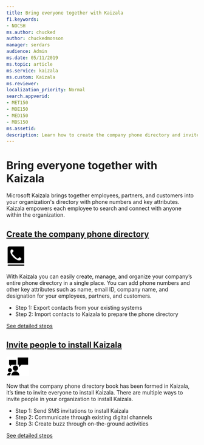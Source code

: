 ```yaml
---
title: Bring everyone together with Kaizala
f1.keywords:
- NOCSH
ms.author: chucked
author: chuckedmonson
manager: serdars
audience: Admin
ms.date: 05/11/2019
ms.topic: article
ms.service: kaizala
ms.custom: Kaizala
ms.reviewer: 
localization_priority: Normal
search.appverid:
- MET150
- MOE150
- MED150
- MBS150
ms.assetid: 
description: Learn how to create the company phone directory and invite people to install Kaizala.
---
```


# Bring everyone together with Kaizala

Microsoft Kaizala brings together employees, partners, and customers into your organization's directory with phone numbers and key attributes. Kaizala empowers each employee to search and connect with anyone within the organization.

## [Create the company phone directory](create-phone-directory.md)

[![Image of phone icon](media/create-phone-directory-icon.png)](create-phone-directory.md)

With Kaizala you can easily create, manage, and organize your company’s entire phone directory in a single place. You can add phone numbers and other key attributes such as name, email ID, company name, and designation for your employees, partners, and customers.

- Step 1: Export contacts from your existing systems
- Step 2: Import contacts to Kaizala to prepare the phone directory

[See detailed steps](create-phone-directory.md)

## [Invite people to install Kaizala](invite-people.md)

[![Image of people icon](media/invite-people-icon.png)](invite-people.md)

Now that the company phone directory book has been formed in Kaizala, it’s time to invite everyone to install Kaizala. There are multiple ways to invite people in your organization to install Kaizala. 

- Step 1: Send SMS invitations to install Kaizala
- Step 2: Communicate through existing digital channels
- Step 3: Create buzz through on-the-ground activities

[See detailed steps](create-phone-directory.md)

<!--
|         |         |
|---------|---------|
|[![Image of phone icon](media/create-phone-directory-icon.png)](create-phone-directory.md) <br> **[Create the company phone directory](create-phone-directory.md)**     | <br> Step 1: [Export contacts from your existing systems](https://review.docs.microsoft.com/en-us/Office365/Kaizala/create-phone-directory?branch=getstarted-working#step-1--export-contacts-from-your-existing-systems) <br> Step 2: [Import contacts to Kaizala to prepare the phone directory](https://review.docs.microsoft.com/en-us/Office365/Kaizala/create-phone-directory?branch=getstarted-working#step-2--import-contacts-to-kaizala-to-prepare-the-phone-directory)  |
|[![Image of people icon](media/invite-people-icon.png)](invite-people.md) <br> **[Invite people to install Kaizala](invite-people.md)**     | <br> Step 1: [Send SMS invitations to install Kaizala](https://review.docs.microsoft.com/en-us/Office365/Kaizala/invite-people?branch=getstarted-working#step-1--send-sms-invitations-to-install-kaizala) <br> Step 2: [Communicate through existing digital channels](https://review.docs.microsoft.com/en-us/Office365/Kaizala/invite-people?branch=getstarted-working#step-2--communicate-trhough-existing-digital-channels) <br> Step 3: [Create buzz through on-the-ground activities](https://review.docs.microsoft.com/en-us/Office365/Kaizala/invite-people?branch=getstarted-working#step-3--create-buzz-through-on-the-ground-activities) |
-->
